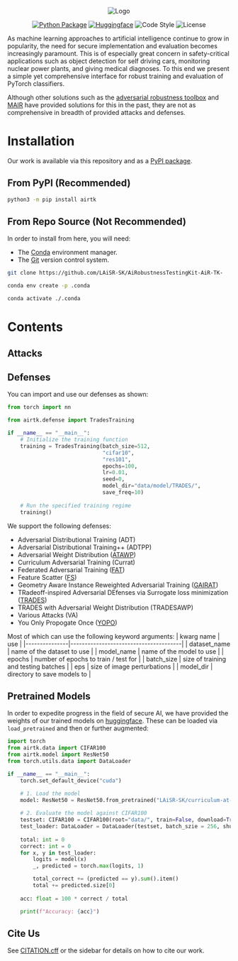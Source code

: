 <!-- Logo needs to be touched up; add our name-->
<span align="center">

![Logo](asset/repo/image/logo.png)

[![Python Package](https://img.shields.io/pypi/pyversions/airtk?style=flat&logo=python&logoColor=green)](https://pypi.org/project/airtk/)
[![Huggingface](https://img.shields.io/badge/%F0%9F%A4%97%20HuggingFace-gray)](https://pypi.org/project/airtk/)
![Code Style](https://img.shields.io/badge/code_style-Ruff-orange)
![License](https://img.shields.io/github/license/LAiSR-SK/ImagePatriot)

</span>

As machine learning approaches to artificial intelligence continue to grow in popularity, the need for secure implementation and evaluation becomes increasingly paramount. This is of especially great concern in safety-critical applications such as object detection for self driving cars, monitoring nuclear power plants, and giving medical diagnoses. To this end we present a simple yet comprehensive interface for robust training and evaluation of PyTorch classifiers.

Although other solutions such as the [adversarial robustness toolbox](https://github.com/Trusted-AI/adversarial-robustness-toolbox) and [MAIR](https://github.com/Harry24k/MAIR) have provided solutions for this in the past, they are not as comprehensive in breadth of provided attacks and defenses.

# Installation
Our work is available via this repository and as a [PyPI package](https://pypi.org/project/airtk/).

## From PyPI (Recommended)
```bash
python3 -m pip install airtk
```

## From Repo Source (Not Recommended)
In order to install from here, you will need:
- The [Conda](https://www.anaconda.com/) environment manager.
- The [Git](https://www.git-scm.com/) version control system.

```bash
git clone https://github.com/LAiSR-SK/AiRobustnessTestingKit-AiR-TK-
```

```bash
conda env create -p .conda

conda activate ./.conda
```

# Contents
## Attacks
<!-- TODO: Aibak -->

## Defenses
You can import and use our defenses as shown:
```python
from torch import nn

from airtk.defense import TradesTraining

if __name__ == "__main__":
    # Initialize the training function
    training = TradesTraining(batch_size=512,
                              "cifar10",
                              "res101",
                              epochs=100,
                              lr=0.01,
                              seed=0,
                              model_dir="data/model/TRADES/",
                              save_freq=10)
                              
    # Run the specified training regime
    training()
```

We support the following defenses:
- Adversarial Distributional Training (ADT)
- Adversarial Distributional Training++ (ADTPP)
- Adversarial Weight Distribution ([ATAWP](https://arxiv.org/abs/2004.05884))
- Curriculum Adversarial Training (Currat)
- Federated Adversarial Training ([FAT](https://arxiv.org/pdf/2012.01791))
- Feature Scatter ([FS](https://arxiv.org/abs/1907.10764))
- Geometry Aware Instance Reweighted Adversarial Training ([GAIRAT](https://github.com/zjfheart/Geometry-aware-Instance-reweighted-Adversarial-Training))
- TRadeoff-inspired Adversarial DEfenses via Surrogate loss minimization ([TRADES](https://github.com/yaodongyu/TRADES))
- TRADES with Adversarial Weight Distribution (TRADESAWP)
- Various Attacks (VA)
- You Only Propogate Once ([YOPO](https://arxiv.org/abs/1905.00877))

Most of which can use the following keyword arguments:
| kwarg name    | use                                   |
|---------------|---------------------------------------|
| dataset_name  | name of the dataset to use            |
| model_name    | name of the model to use              |
| epochs        | number of epochs to train / test for  |
| batch_size    | size of training and testing batches  |
| eps           | size of image perturbations           |
| model_dir     | directory to save models to           |

## Pretrained Models
In order to expedite progress in the field of secure AI, we have provided the weights of our trained models on [huggingface](https://huggingface.co/LAiSR-SK). These can be loaded via `load_pretrained` and then or further augmented:

```python
import torch
from airtk.data import CIFAR100
from airtk.model import ResNet50
from torch.utils.data import DataLoader

if __name__ == "__main__":
    torch.set_default_device("cuda")

    # 1. Load the model
    model: ResNet50 = ResNet50.from_pretrained("LAiSR-SK/curriculum-at-cifar100-res50")
    
    # 2. Evaluate the model against CIFAR100
    testset: CIFAR100 = CIFAR100(root="data/", train=False, download=True)
    test_loader: DataLoader = DataLoader(testset, batch_szie = 256, shuffle=True)
    
    total: int = 0
    correct: int = 0
    for x, y in test_loader:
        logits = model(x)
        _, predicted = torch.max(logits, 1)

        total_correct += (predicted == y).sum().item()
        total += predicted.size[0]
        
    acc: float = 100 * correct / total

    print(f"Accuracy: {acc}")
```

## Cite Us
See [CITATION.cff](CITATION.cff) or the sidebar for details on how to cite our work.
